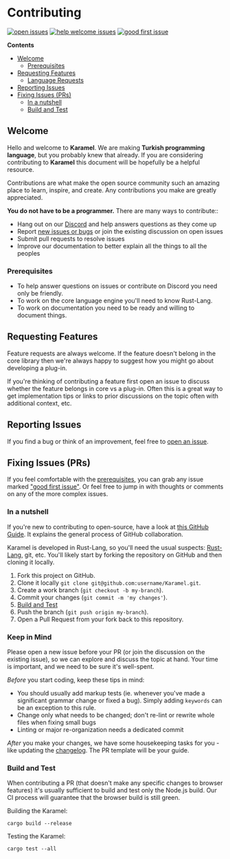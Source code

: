 # Contributing

[![open issues](https://badgen.net/github/open-issues/erhanbaris/karamel?label=issues)](https://github.com/erhanbaris/karamel/issues) [![help welcome issues](https://badgen.net/github/label-issues/erhanbaris/karamel/help%20welcome/open)](https://github.com/erhanbaris/karamel/issues?q=is%3Aopen+is%3Aissue+label%3A%22help+welcome%22) [![good first issue](https://badgen.net/github/label-issues/erhanbaris/karamel/good%20first%20issue/open)](https://github.com/erhanbaris/karamel/issues?q=is%3Aopen+is%3Aissue+label%3A%22beginner+friendly%22)

**Contents**

* [Welcome](contributing.md#welcome)
  * [Prerequisites](contributing.md#prerequisites)
* [Requesting Features](contributing.md#requesting-features)
  * [Language Requests](contributing.md#language-requests)
* [Reporting Issues](contributing.md#reporting-issues)
* [Fixing Issues \(PRs\)](contributing.md#fixing-issues-prs)
  * [In a nutshell](contributing.md#in-a-nutshell)
  * [Build and Test](contributing.md#build-and-test)

## Welcome

Hello and welcome to **Karamel**. We are making **Turkish programming language**, but you probably knew that already. If you are considering contributing to **Karamel** this document will be hopefully be a helpful resource.

Contributions are what make the open source community such an amazing place to learn, inspire, and create. Any contributions you make are greatly appreciated.

**You do not have to be a programmer.** There are many ways to contribute::

* Hang out on our [Discord](https://discord.gg/8ymtm9XPyQ) and help answers questions as they come up
* Report [new issues or bugs](https://github.com/erhanbaris/karamel/issues/new/choose) or join the existing discussion on open issues
* Submit pull requests to resolve issues
* Improve our documentation to better explain all the things to all the peoples

### Prerequisites

* To help answer questions on issues or contribute on Discord you need only be friendly.
* To work on the core language engine you'll need to know Rust-Lang.
* To work on documentation you need to be ready and willing to document things.

## Requesting Features

Feature requests are always welcome. If the feature doesn't belong in the core library then we're always happy to suggest how you might go about developing a plug-in.

If you're thinking of contributing a feature first open an issue to discuss whether the feature belongs in core vs a plug-in. Often this is a great way to get implementation tips or links to prior discussions on the topic often with additional context, etc.

## Reporting Issues

If you find a bug or think of an improvement, feel free to [open an issue](https://github.com/erhanbaris/karamel/issues/new/choose).

## Fixing Issues \(PRs\)

If you feel comfortable with the [prerequisites](contributing.md#prerequisites), you can grab any issue marked ["good first issue"](https://github.com/erhanbaris/karamel/issues?q=is%3Aissue+is%3Aopen+label%3A%22good+first+issue%22). Or feel free to jump in with thoughts or comments on any of the more complex issues.

### In a nutshell

If you're new to contributing to open-source, have a look at [this GitHub Guide](https://guides.github.com/activities/forking). It explains the general process of GitHub collaboration.

Karamel is developed in Rust-Lang, so you'll need the usual suspects: [Rust-Lang](https://www.rust-lang.org), git, etc. You'll likely start by forking the repository on GitHub and then cloning it locally.

1. Fork this project on GitHub.
2. Clone it locally `git clone git@github.com:username/Karamel.git`.
3. Create a work branch \(`git checkout -b my-branch`\).
4. Commit your changes \(`git commit -m 'my changes'`\).
5. [Build and Test](contributing.md#build-and-test)
6. Push the branch \(`git push origin my-branch`\).
7. Open a Pull Request from your fork back to this repository.

### Keep in Mind

Please open a new issue before your PR \(or join the discussion on the existing issue\), so we can explore and discuss the topic at hand. Your time is important, and we need to be sure it's well-spent.

_Before_ you start coding, keep these tips in mind:

* You should usually add markup tests \(ie. whenever you've made a significant grammar change or fixed a bug\). Simply adding `keywords` can be an exception to this rule.
* Change only what needs to be changed; don't re-lint or rewrite whole files when fixing small bugs
* Linting or major re-organization needs a dedicated commit

_After_ you make your changes, we have some housekeeping tasks for you - like updating the [changelog](https://github.com/erhanbaris/karamel/blob/main/CHANGES.md). The PR template will be your guide.

### Build and Test

When contributing a PR \(that doesn't make any specific changes to browser features\) it's usually sufficient to build and test only the Node.js build. Our CI process will guarantee that the browser build is still green.

Building the Karamel:

```text
cargo build --release
```

Testing the Karamel:

```text
cargo test --all
```

